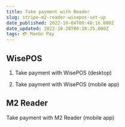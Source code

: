 ```yaml
---
title: Take payment with Reader
slug: stripe-m2-reader-wisepos-set-up
date_published: 2022-10-04T00:48:16.000Z
date_updated: 2022-10-28T06:18:25.000Z
tags: 💳 MoeGo Pay
---
```


## WisePOS

1. Take payment with WisePOS (desktop)

2. Take payment with WisePOS (mobile app)

## M2 Reader

Take payment with M2 Reader (mobile app)
